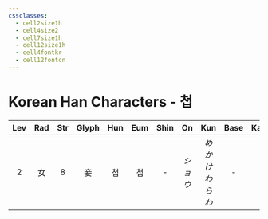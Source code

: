 ```yaml
---
cssclasses:
  - cell2size1h
  - cell4size2
  - cell7size1h
  - cell12size1h
  - cell4fontkr
  - cell12fontcn
---
```


# Korean Han Characters - 첩

| Lev | Rad | Str | Glyph | Hun | Eum | Shin |  On   |     Kun      | Base | Kana | Simp | Man | Can  | Viet  |
| :-: | :-: | :-: | :---: | :-: | :-: | :--: | :---: | :----------: | :--: | :--: | :--: | :-: | :--: | :---: |
|  2  |  女  |  8  |   妾   |  첩  |  첩  |  -   | *ショウ* | *めかけ<br>わらわ* |  -   |  -   |  -   | qiè | cip3 | thiếp |
